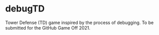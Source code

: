 # debugTD
Tower Defense (TD) game inspired by the process of debugging. To be submitted for the GitHub Game Off 2021.
